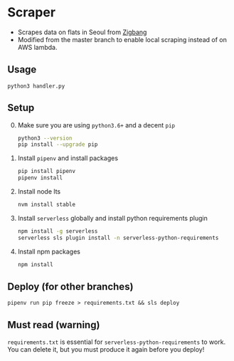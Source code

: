 # Scraper
- Scrapes data on flats in Seoul from [Zigbang](https://www.zigbang.com/)
- Modified from the master branch to enable local scraping instead of on AWS lambda. 

## Usage
```
python3 handler.py
```

## Setup
0. Make sure you are using `python3.6+` and a decent `pip`
    ```bash
    python3 --version
    pip install --upgrade pip
    ```

1. Install `pipenv` and install packages
    ```bash
    pip install pipenv
    pipenv install 
    ```

2. Install node lts
    ```bash
    nvm install stable
    ```

3. Install `serverless` globally and install python requirements plugin
    ```bash
    npm install -g serverless
    serverless sls plugin install -n serverless-python-requirements
    ```

4. Install npm packages
    ```bash
    npm install 
    ```

## Deploy (for other branches)
```
pipenv run pip freeze > requirements.txt && sls deploy
```

## Must read (warning)
`requirements.txt` is essential for `serverless-python-requirements` to work. You can delete it, but you must produce it again before you deploy!